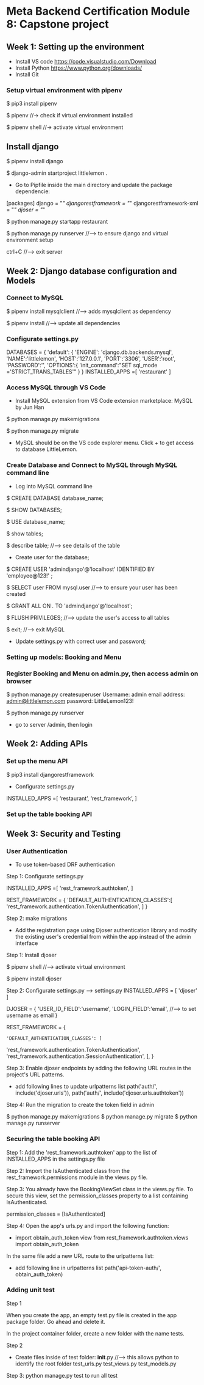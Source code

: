 # Meta Backend Certification Module 8: Capstone project

## Week 1: Setting up the environment

* Install VS code https://code.visualstudio.com/Download
* Install Python
https://www.python.org/downloads/
* Install Git

### Setup virtual environment with pipenv

$ pip3 install pipenv

$ pipenv //-> check if virtual environment installed

$ pipenv shell //-> activate virtual environment

## Install django

$ pipenv install django

$ django-admin startproject littlelemon .

* Go to Pipfile inside the main directory and update the package dependencie:

[packages]
django = "*"
djangorestframework = "*"
djangorestframework-xml = "*"
djoser = "*"

$ python manage.py startapp restaurant

$ python manage.py runserver //--> to ensure django and virtual environment setup

ctrl+C //--> exit server

## Week 2: Django database configuration and Models
### Connect to MySQL

$ pipenv install mysqlclient //--> adds mysqlclient as dependency

$ pipenv install //--> update all dependencies

### Configurate settings.py

DATABASES = {
    'default': {
        'ENGINE': 'django.db.backends.mysql',
        'NAME':'littlelemon',
        'HOST':'127.0.0.1',
        'PORT':'3306',
        'USER':'root',
        'PASSWORD':'',
        'OPTIONS':{
            'init_command':"SET sql_mode ='STRICT_TRANS_TABLES'"
        }
}
INSTALLED_APPS =[
    'restaurant'
]

### Access MySQL through VS Code

* Install MySQL extension from VS Code extension marketplace: MySQL by Jun Han

$ python manage.py makemigrations

$ python manage.py migrate

* MySQL should be on the VS code explorer menu.  Click + to get access to database LittleLemon.
### Create Database and Connect to MySQL through MySQL command line

* Log into MySQL command line

$ CREATE DATABASE database_name;

$ SHOW DATABASES;

$ USE database_name;

$ show tables;

$ describe table; //--> see details of the table

* Create user for the database;

$ CREATE USER 'admindjango'@'localhost' IDENTIFIED BY 'employee@123!' ;

$ SELECT user FROM mysql.user //--> to ensure your user has been created

$ GRANT ALL ON *.* TO 'admindjango'@'localhost';

$ FLUSH PRIVILEGES; //--> update the user's access to all tables

$ exit; //--> exit MySQL

* Update settings.py with correct user and password;

### Setting up models: Booking and Menu

### Register Booking and Menu on admin.py, then access admin on browser

$ python manage.py createsuperuser
Username: admin
email address: admin@littlelemon.com
password: LittleLemon123!

$ python manage.py runserver

* go to server /admin, then login

## Week 2: Adding APIs

### Set up the menu API

$ pip3 install djangorestframework

* Configurate settings.py

INSTALLED_APPS =[
 ‘restaurant’,
 ‘rest_framework’,
]

### Set up the table booking API

## Week 3: Security and Testing

### User Authentication
* To use token-based DRF authentication 

Step 1: Configurate settings.py

INSTALLED_APPS =[
    'rest_framework.authtoken',
]

REST_FRAMEWORK = {
    'DEFAULT_AUTHENTICATION_CLASSES':[
        'rest_framework.authentication.TokenAuthentication',
    ]
}

Step 2: make migrations

* Add the registration page using Djoser authentication library and modify the existing user's credential from within the app instead of the admin interface

Step 1: Install djoser

$ pipenv shell //--> activate virtual environment

$ pipenv install djoser

Step 2: Configurate settings.py
--> settings.py
INSTALLED_APPS = [
    'djoser'
]

DJOSER = {
    'USER_ID_FIELD':'username',
    'LOGIN_FIELD':'email', //--> to set username as email
}

REST_FRAMEWORK = {

    'DEFAULT_AUTHENTICATION_CLASSES': [
  'rest_framework.authentication.TokenAuthentication',
        'rest_framework.authentication.SessionAuthentication',
    ],
}

Step 3: Enable djoser endpoints by adding the following URL routes in the project's URL patterns.

* add following lines to update urlpatterns list
path('auth/', include('djoser.urls')),
path('auth/', include('djoser.urls.authtoken'))

Step 4: Run the migration to create the token field in admin

$ python manage.py makemigrations
$ python manage.py migrate
$ python manage.py runserver

### Securing the table booking API

Step 1: Add the 'rest_framework.authtoken' app to the list of INSTALLED_APPS in the settings.py file

Step 2: Import the IsAuthenticated class from the rest_framework.permissions module in the views.py file.

Step 3: You already have the BookingViewSet class in the views.py file. To secure this view, set the permission_classes property to a list containing IsAuthenticated.

permission_classes = [IsAuthenticated]

Step 4: Open the app's urls.py and import the following function:


* import obtain_auth_token view
from rest_framework.authtoken.views import obtain_auth_token

In the same file add a new URL route to the urlpatterns list:

* add following line in urlpatterns list
path('api-token-auth/', obtain_auth_token)

### Adding unit test
Step 1

When you create the app, an empty test.py file is created in the app package folder. Go ahead and delete it.

In the project container folder, create a new folder with the name tests.

Step 2

* Create files inside of test folder:
    __init__.py  //--> this allows python to identify the root folder
    test_urls.py
    test_views.py
    test_models.py


Step 3: python manage.py test to run all test

